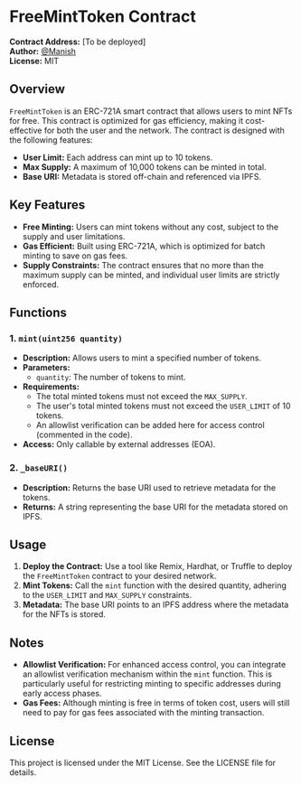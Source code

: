 # FreeMintToken Contract

**Contract Address:** [To be deployed]  
**Author:** [@Manish](https://github.com/manish2889)  
**License:** MIT

## Overview

`FreeMintToken` is an ERC-721A smart contract that allows users to mint NFTs for free. This contract is optimized for gas efficiency, making it cost-effective for both the user and the network. The contract is designed with the following features:

- **User Limit:** Each address can mint up to 10 tokens.
- **Max Supply:** A maximum of 10,000 tokens can be minted in total.
- **Base URI:** Metadata is stored off-chain and referenced via IPFS.

## Key Features

- **Free Minting:** Users can mint tokens without any cost, subject to the supply and user limitations.
- **Gas Efficient:** Built using ERC-721A, which is optimized for batch minting to save on gas fees.
- **Supply Constraints:** The contract ensures that no more than the maximum supply can be minted, and individual user limits are strictly enforced.

## Functions

### 1. `mint(uint256 quantity)`

- **Description:** Allows users to mint a specified number of tokens.
- **Parameters:**
  - `quantity`: The number of tokens to mint.
- **Requirements:**
  - The total minted tokens must not exceed the `MAX_SUPPLY`.
  - The user's total minted tokens must not exceed the `USER_LIMIT` of 10 tokens.
  - An allowlist verification can be added here for access control (commented in the code).
- **Access:** Only callable by external addresses (EOA).

### 2. `_baseURI()`

- **Description:** Returns the base URI used to retrieve metadata for the tokens.
- **Returns:** A string representing the base URI for the metadata stored on IPFS.

## Usage

1. **Deploy the Contract:** Use a tool like Remix, Hardhat, or Truffle to deploy the `FreeMintToken` contract to your desired network.
2. **Mint Tokens:** Call the `mint` function with the desired quantity, adhering to the `USER_LIMIT` and `MAX_SUPPLY` constraints.
3. **Metadata:** The base URI points to an IPFS address where the metadata for the NFTs is stored.

## Notes

- **Allowlist Verification:** For enhanced access control, you can integrate an allowlist verification mechanism within the `mint` function. This is particularly useful for restricting minting to specific addresses during early access phases.
- **Gas Fees:** Although minting is free in terms of token cost, users will still need to pay for gas fees associated with the minting transaction.

## License

This project is licensed under the MIT License. See the LICENSE file for details.
